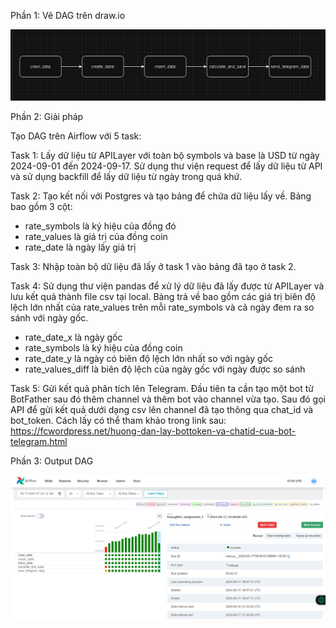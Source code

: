 Phần 1: Vẽ DAG trên draw.io

![alt text](DAG_drawio.png)

Phần 2: Giải pháp

Tạo DAG trên Airflow với 5 task:

Task 1: Lấy dữ liệu từ APILayer với toàn bộ symbols và base là USD từ ngày 2024-09-01 đến 2024-09-17.
Sử dụng thư viện request để lấy dữ liệu từ API và sử dụng backfill để lấy dữ liệu từ ngày trong quá khứ.

Task 2: Tạo kết nối với Postgres và tạo bảng để chứa dữ liệu lấy về.
Bảng bao gồm 3 cột:

- rate_symbols là ký hiệu của đồng đó
- rate_values là giá trị của đồng coin
- rate_date là ngày lấy giá trị

Task 3: Nhập toàn bộ dữ liệu đã lấy ở task 1 vào bảng đã tạo ở task 2.

Task 4: Sử dụng thư viện pandas để xử lý dữ liệu đã lấy được từ APILayer và lưu kết quả thành file csv tại local.
Bảng trả về bao gồm các giá trị biên độ lệch lớn nhất của rate_values trên mỗi rate_symbols và cả ngày đem ra so sánh
với ngày gốc.

- rate_date_x là ngày gốc
- rate_symbols là ký hiệu của đồng coin
- rate_date_y là ngày có biên độ lệch lớn nhất so với ngày gốc
- rate_values_diff là biên độ lệch của ngày gốc với ngày được so sánh

Task 5: Gửi kết quả phân tích lên Telegram. Đầu tiên ta cần tạo một bot từ BotFather sau đó thêm channel và thêm bot vào
channel vừa tạo. Sau đó gọi API để gửi kết quả dưới dạng csv lên channel đã tạo thông qua chat_id và bot_token. Cách lấy
có thể tham khảo trong link sau:
https://fcwordpress.net/huong-dan-lay-bottoken-va-chatid-cua-bot-telegram.html

Phần 3: Output DAG

![alt text](DAG_result.png)
